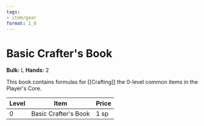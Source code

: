 ```yaml
---
tags:
- item/gear
format: 1_0
---
```

# Basic Crafter's Book

**Bulk:** L
**Hands:** 2

This book contains formulas for [[Crafting]] the 0-level common items in the Player's Core.

| **Level** | **Item**          | **Price** |
| --------- | ----------------- | --------- |
| 0         | Basic Crafter's Book | 1 sp      |
